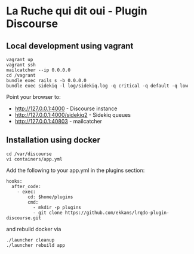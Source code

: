 La Ruche qui dit oui - Plugin Discourse
=======================================

## Local development using vagrant

```
vagrant up
vagrant ssh
mailcatcher --ip 0.0.0.0
cd /vagrant
bundle exec rails s -b 0.0.0.0
bundle exec sidekiq -l log/sidekiq.log -q critical -q default -q low
```

Point your browser to:
- http://127.0.0.1:4000 - Discourse instance
- http://127.0.0.1:4000/sidekiq2 - Sidekiq queues
- http://127.0.0.1:40803 - mailcatcher

## Installation using docker

```
cd /var/discourse
vi containers/app.yml
```

Add the following to your app.yml in the plugins section:

```
hooks:
  after_code:
    - exec:
        cd: $home/plugins
        cmd:
          - mkdir -p plugins
          - git clone https://github.com/ekkans/lrqdo-plugin-discourse.git
```

and rebuild docker via

```
./launcher cleanup
./launcher rebuild app
```

